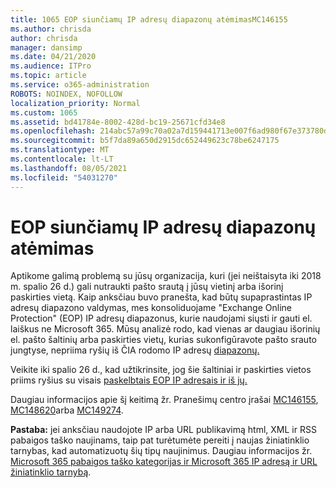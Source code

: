 ```yaml
---
title: 1065 EOP siunčiamų IP adresų diapazonų atėmimasMC146155
ms.author: chrisda
author: chrisda
manager: dansimp
ms.date: 04/21/2020
ms.audience: ITPro
ms.topic: article
ms.service: o365-administration
ROBOTS: NOINDEX, NOFOLLOW
localization_priority: Normal
ms.custom: 1065
ms.assetid: bd41784e-8002-428d-bc19-25671cfd34e8
ms.openlocfilehash: 214abc57a99c70a02a7d159441713e007f6ad980f67e373780d4ca297f69f764
ms.sourcegitcommit: b5f7da89a650d2915dc652449623c78be6247175
ms.translationtype: MT
ms.contentlocale: lt-LT
ms.lasthandoff: 08/05/2021
ms.locfileid: "54031270"
---
```

# <a name="deprecation-of-eop-outbound-ip-address-ranges"></a>EOP siunčiamų IP adresų diapazonų atėmimas

Aptikome galimą problemą su jūsų organizacija, kuri (jei neištaisyta iki 2018 m. spalio 26 d.) gali nutraukti pašto srautą į jūsų vietinį arba išorinį paskirties vietą. Kaip anksčiau buvo pranešta, kad būtų supaprastintas IP adresų diapazono valdymas, mes konsoliduojame "Exchange Online Protection" (EOP) IP adresų diapazonus, kurie naudojami siųsti ir gauti el. laiškus ne Microsoft 365. Mūsų analizė rodo, kad vienas ar daugiau išorinių el. pašto šaltinių arba paskirties vietų, kurias sukonfigūravote pašto srauto jungtyse, nepriima ryšių iš ČIA rodomo IP adresų [diapazonų.](https://docs.microsoft.com/office365/SecurityCompliance/eop/exchange-online-protection-ip-addresses)

Veikite iki spalio 26 d., kad užtikrinsite, jog šie šaltiniai ir paskirties vietos priims ryšius su visais [paskelbtais EOP IP adresais ir iš jų.](https://docs.microsoft.com/office365/SecurityCompliance/eop/exchange-online-protection-ip-addresses)

Daugiau informacijos apie šį keitimą žr. Pranešimų centro įrašai [MC146155](https://portal.office.com/AdminPortal/home?switchtomodern=true#/MessageCenter?id=MC146155), [MC148620](https://portal.office.com/AdminPortal/home?switchtomodern=true#/MessageCenter?id=MC148620)arba [MC149274](https://portal.office.com/AdminPortal/home?switchtomodern=true#/MessageCenter?id=MC149274).

**Pastaba:** jei anksčiau naudojote IP arba URL publikavimą html, XML ir RSS pabaigos taško naujinams, taip pat turėtumėte pereiti į naujas žiniatinklio tarnybas, kad automatizuotų šių tipų naujinimus. Daugiau informacijos žr. [Microsoft 365 pabaigos taško kategorijas ir Microsoft 365 IP adresą ir URL žiniatinklio tarnybą](https://techcommunity.microsoft.com/t5/Office-365-Blog/Announcing-Office-365-endpoint-categories-and-Office-365-IP/ba-p/177638).
